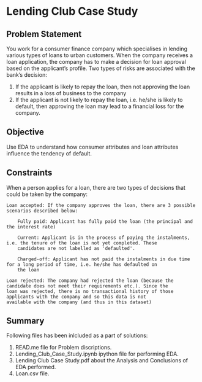 # Lending Club Case Study
 
 ## Problem Statement

You work for a consumer finance company which specialises in lending various types of loans to urban customers. When the company receives a loan application, the company has to make a decision for loan approval based on the applicant’s profile. Two types of risks are associated with the bank’s decision:
1. If the applicant is likely to repay the loan, then not approving the loan results in a loss of business to the company
2. If the applicant is not likely to repay the loan, i.e. he/she is likely to default, then approving the loan may lead to a financial loss for the company.

## Objective
Use EDA to understand how consumer attributes and loan attributes influence the tendency of default.

## Constraints
When a person applies for a loan, there are two types of decisions that could be taken by the company:

    Loan accepted: If the company approves the loan, there are 3 possible scenarios described below:

        Fully paid: Applicant has fully paid the loan (the principal and the interest rate)

        Current: Applicant is in the process of paying the instalments, i.e. the tenure of the loan is not yet completed. These
        candidates are not labelled as 'defaulted'.
        
        Charged-off: Applicant has not paid the instalments in due time for a long period of time, i.e. he/she has defaulted on 
        the loan 

    Loan rejected: The company had rejected the loan (because the candidate does not meet their requirements etc.). Since the 
    loan was rejected, there is no transactional history of those applicants with the company and so this data is not 
    available with the company (and thus in this dataset)
 ## Summary
 Following files has been inlcluded as a part of solutions:
 1. READ.me file for Problem discriptions.
 2. Lending_Club_Case_Study.ipynb ipython file for performing EDA.
 3. Lending Club Case Study.pdf about the Analysis and Conclusions of EDA performed.
 4. Loan.csv file.
